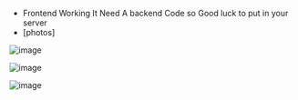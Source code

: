 * Frontend Working It Need A backend Code so Good luck to put in your server 
* [photos]
  
![image](https://github.com/user-attachments/assets/4d6caca8-7891-4827-a753-b7e6f7f35c87)

![image](https://github.com/user-attachments/assets/bc6042de-2ca0-4c65-8b59-559eeeb333d3)

![image](https://github.com/user-attachments/assets/3e30bce2-758e-4cb4-9fee-6a782138cf06)

